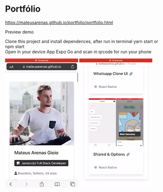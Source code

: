 ﻿# Portfólio


https://mateusarenas.github.io/portfolio/portfolio.html

Preview demo
</br>

Clone this project and install dependences, after run in terminal yarn start or npm start
</br>
Open in your device App Expo Go and scan in qrcode for run your phone

![alt text](https://github.com/MateusArenas/portfolio/blob/main/top.gif "Logo Title Text 1")
![alt text](https://github.com/MateusArenas/portfolio/blob/main/bottom.gif "Logo Title Text 1")
